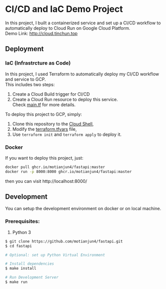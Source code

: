 # CI/CD and IaC Demo Project
In this project, I built a containerized service and set up a CI/CD workflow to automatically deploy to Cloud Run on Google Cloud Platform.  
Demo Link: http://cloud.tinchun.top   
## Deployment

### IaC (Infrastrcture as Code)
In this project, I used Terraform to automatically deploy my CI/CD workflow and service to GCP.  
This includes two steps:
1. Create a Cloud Build trigger for CI/CD
2. Create a Cloud Run resource to deploy this service.  
Check [main.tf](./main.tf) for more details.  

To deploy this project to GCP, simply: 
1. Clone this repository to the [Cloud Shell](https://cloud.google.com/shell),
2. Modify the [terraform.tfvars](./terraform.tfvars) file,
3. Use `terraform init` and `terraform apply` to deploy it.
### Docker
If you want to deploy this project, just:
``` bash
docker pull ghcr.io/motianjun4/fastapi:master
docker run -p 8000:8000 ghcr.io/motianjun4/fastapi:master
```

then you can visit http://localhost:8000/  

## Development
You can setup the development environment on docker or on local machine.

### Prerequisites:
1. Python 3

```bash
$ git clone https://github.com/motianjun4/fastapi.git
$ cd fastapi

# Optional: set up Python Virtual Environment

# Install dependencies
$ make install

# Run Development Server
$ make run

```